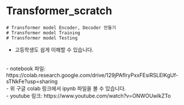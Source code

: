 # Transformer_scratch
```
# Transformer model Encoder, Decoder 만들기
# Transformer model Training
# Transformer model Testing
```
- 고등학생도 쉽게 이해할 수 있습니다.
<br>
- notebook 파일: https://colab.research.google.com/drive/129jPAfIryPxxFEsiRSLEIKgUf-sTNkFe?usp=sharing
<br>
- 위 구글 colab 링크에서 ipynb 파일을 볼 수 있습니다.
<br>
- youtube 링크: https://www.youtube.com/watch?v=ONWOUwIkZTo
